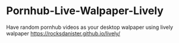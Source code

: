 # Pornhub-Live-Walpaper-Lively
Have random pornhub videos as your desktop walpaper using lively walpaper https://rocksdanister.github.io/lively/
